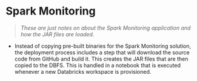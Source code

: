 # Spark Monitoring

> *These are just notes on about the Spark Monitoring application and how the JAR files are loaded.*

- Instead of copying pre-built binaries for the Spark Monitoring solution, the deployment process includes a step that will download the source code from GitHub and build it. This creates the JAR files that are then copied to the DBFS. This is handled in a notebook that is executed whenever a new Databricks workspace is provisioned.
